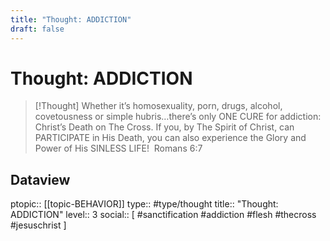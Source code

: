 ```yaml
---
title: "Thought: ADDICTION"
draft: false
---
```

# Thought: ADDICTION
> [!Thought]
> Whether it’s homosexuality, porn, drugs, alcohol, covetousness or simple hubris…there’s only ONE CURE for addiction: Christ’s Death on The Cross. 
> If you, by The Spirit of Christ, can PARTICIPATE in His Death, you can also experience the Glory and Power of His SINLESS LIFE! 
> Romans 6:7

## Dataview
ptopic:: [[topic-BEHAVIOR]]
type:: #type/thought
title:: "Thought: ADDICTION"
level:: 3
social:: [ #sanctification #addiction #flesh #thecross #jesuschrist ]
